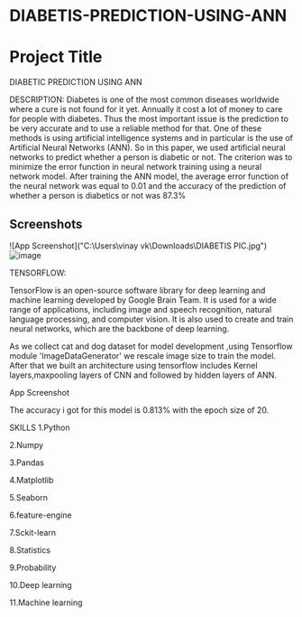 # DIABETIS-PREDICTION-USING-ANN

# Project Title

DIABETIC PREDICTION USING ANN

DESCRIPTION:
Diabetes is one of the most common diseases worldwide where a cure is not found for it yet. Annually it cost a lot of money to care for people with diabetes. Thus the most important issue is the prediction to be very accurate and to use a reliable method for that. One of these methods is using artificial intelligence systems and in particular is the use of Artificial Neural Networks (ANN). So in this paper, we used artificial neural networks to predict whether a person is diabetic or not. The criterion was to minimize the error function in neural network training using a neural network model. After training the ANN model, the average error function of the neural network was equal to 0.01 and the accuracy of the prediction of whether a person is diabetics or not was 87.3%



## Screenshots

![App Screenshot]("C:\Users\vinay vk\Downloads\DIABETIS PIC.jpg")
![image](https://user-images.githubusercontent.com/113492990/221561980-6c8f42b9-2f49-4354-88f5-0f87df23a878.png)


TENSORFLOW:

TensorFlow is an open-source software library for deep learning and machine learning developed by Google Brain Team. It is used for a wide range of applications, including image and speech recognition, natural language processing, and computer vision. It is also used to create and train neural networks, which are the backbone of deep learning.

As we collect cat and dog dataset for model development ,using Tensorflow module 'ImageDataGenerator' we rescale image size to train the model. After that we built an architecture using tensorflow includes Kernel layers,maxpooling layers of CNN and followed by hidden layers of ANN.

App Screenshot

The accuracy i got for this model is 0.813% with the epoch size of 20.

SKILLS 1.Python

2.Numpy

3.Pandas

4.Matplotlib

5.Seaborn

6.feature-engine

7.Sckit-learn

8.Statistics

9.Probability

10.Deep learning

11.Machine learning



